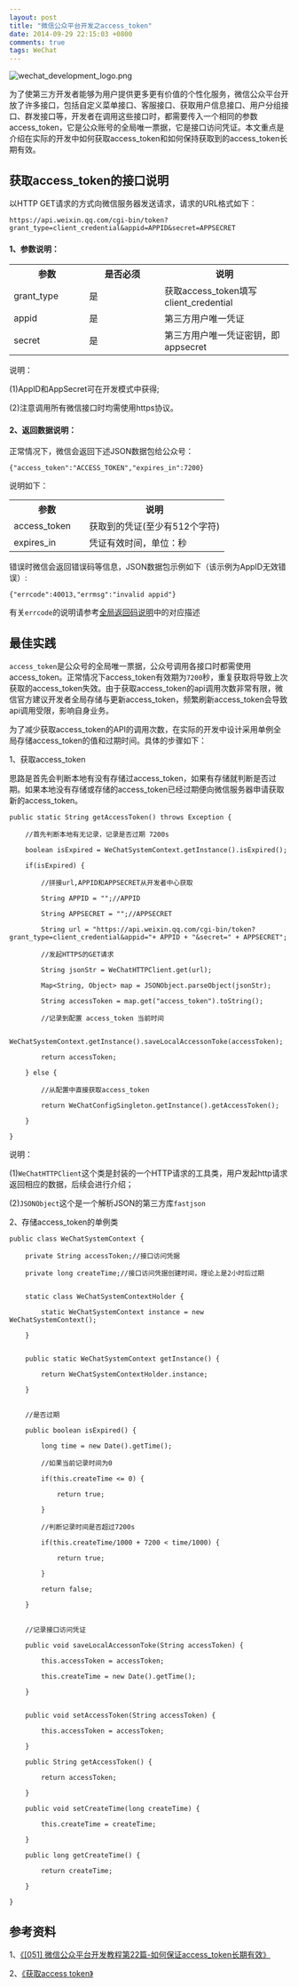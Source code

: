 ```yaml
---
layout: post
title: "微信公众平台开发之access_token"
date: 2014-09-29 22:15:03 +0800
comments: true
tags: WeChat
---
```


  ![wechat_development_logo.png](/images/wechat_development_02/wechat_development_logo.png)

  为了使第三方开发者能够为用户提供更多更有价值的个性化服务，微信公众平台开放了许多接口，包括自定义菜单接口、客服接口、获取用户信息接口、用户分组接口、群发接口等，开发者在调用这些接口时，都需要传入一个相同的参数access_token，它是公众账号的全局唯一票据，它是接口访问凭证。本文重点是介绍在实际的开发中如何获取access_token和如何保持获取到的access_token长期有效。
  
## 获取access_token的接口说明

以HTTP GET请求的方式向微信服务器发送请求，请求的URL格式如下：

`https://api.weixin.qq.com/cgi-bin/token?grant_type=client_credential&appid=APPID&secret=APPSECRET`

#### 1、参数说明：

<table>
<tbody>
<tr>
	<th style="width:120px">参数</th>
	<th style="width:120px">是否必须</th>
	<th>说明</th>
</tr>
<tr>
	<td>grant_type</td>
	<td>是</td>
	<td>获取access_token填写client_credential</td>
</tr>
<tr>
	<td>appid</td>
	<td>是</td>
	<td>第三方用户唯一凭证</td>
</tr>
<tr>
	<td>secret</td>
	<td>是</td>
	<td>第三方用户唯一凭证密钥，即appsecret</td>
</tr>
</tbody>
</table>

说明：

(1)AppID和AppSecret可在开发模式中获得;

(2)注意调用所有微信接口时均需使用https协议。

#### 2、返回数据说明：

正常情况下，微信会返回下述JSON数据包给公众号：

`{"access_token":"ACCESS_TOKEN","expires_in":7200}`

说明如下：

<table>
<tbody>
<tr>
	<th style="width:120px">参数</th>
	<th>说明</th>
</tr>
<tr>
	<td>access_token</td>
	<td>获取到的凭证(至少有512个字符)</td>
</tr>
<tr>
	<td>expires_in</td>
	<td>凭证有效时间，单位：秒</td>
</tr>
</tbody>
</table>

错误时微信会返回错误码等信息，JSON数据包示例如下（该示例为AppID无效错误）:

`{"errcode":40013,"errmsg":"invalid appid"}`

有关`errcode`的说明请参考[全局返回码说明](http://mp.weixin.qq.com/wiki/index.php?title=全局返回码说明)中的对应描述

## 最佳实践

`access_token`是公众号的全局唯一票据，公众号调用各接口时都需使用access_token。正常情况下access_token有效期为`7200`秒，重复获取将导致上次获取的access_token失效。由于获取access_token的api调用次数非常有限，微信官方建议开发者全局存储与更新access_token，频繁刷新access_token会导致api调用受限，影响自身业务。

为了减少获取access_token的API的调用次数，在实际的开发中设计采用单例全局存储access_token的值和过期时间。具体的步骤如下：

1、获取access_token

思路是首先会判断本地有没有存储过access_token，如果有存储就判断是否过期。如果本地没有存储或存储的access_token已经过期便向微信服务器申请获取新的access_token。

```
public static String getAccessToken() throws Exception {

	//首先判断本地有无记录，记录是否过期 7200s

    boolean isExpired = WeChatSystemContext.getInstance().isExpired();

    if(isExpired) {
    
    	//拼接url,APPID和APPSECRET从开发者中心获取

    	String APPID = "";//APPID

    	String APPSECRET = "";//APPSECRET

        String url = "https://api.weixin.qq.com/cgi-bin/token?grant_type=client_credential&appid="+ APPID + "&secret=" + APPSECRET";

        //发起HTTPS的GET请求

        String jsonStr = WeChatHTTPClient.get(url);

        Map<String, Object> map = JSONObject.parseObject(jsonStr);

        String accessToken = map.get("access_token").toString();

        //记录到配置 access_token 当前时间

        WeChatSystemContext.getInstance().saveLocalAccessonToke(accessToken);

        return accessToken;

    } else {

    	//从配置中直接获取access_token 

    	return WeChatConfigSingleton.getInstance().getAccessToken();

    }

}
```

说明：

(1)`WeChatHTTPClient`这个类是封装的一个HTTP请求的工具类，用户发起http请求返回相应的数据，后续会进行介绍；

(2)`JSONObject`这个是一个解析JSON的第三方库`fastjson`

2、存储access_token的单例类

```
public class WeChatSystemContext {

	private String accessToken;//接口访问凭据

	private long createTime;//接口访问凭据创建时间，理论上是2小时后过期

	
	static class WeChatSystemContextHolder {

		static WeChatSystemContext instance = new WeChatSystemContext();

	}
	

	public static WeChatSystemContext getInstance() {

		return WeChatSystemContextHolder.instance;

	}
	

	//是否过期

	public boolean isExpired() {

		long time = new Date().getTime();

		//如果当前记录时间为0

		if(this.createTime <= 0) {

			return true;

		}

		//判断记录时间是否超过7200s

		if(this.createTime/1000 + 7200 < time/1000) {

			return true;

		}

		return false;

	}

	
	//记录接口访问凭证

	public void saveLocalAccessonToke(String accessToken) {

		this.accessToken = accessToken;

		this.createTime = new Date().getTime();

	}

	
	public void setAccessToken(String accessToken) {

		this.accessToken = accessToken;

	}

	public String getAccessToken() {

		return accessToken;

	}

	public void setCreateTime(long createTime) {

		this.createTime = createTime;

	}

	public long getCreateTime() {

		return createTime;

	}

}
```

## 参考资料

1、[《[051] 微信公众平台开发教程第22篇-如何保证access_token长期有效》](http://blog.csdn.net/lyq8479/article/details/25076223)

2、[《获取access token》](http://mp.weixin.qq.com/wiki/index.php?title=获取access_token)

